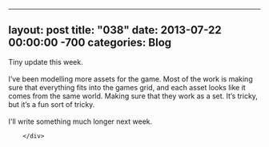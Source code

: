 
---
layout: post
title: "038"
date: 2013-07-22 00:00:00 -700
categories: Blog
---
<div class="blog-content">
				<div class="paragraph" style="text-align:left;">Tiny update this week.<br><br>I&rsquo;ve been modelling more assets for the game. Most of the work is making sure that everything fits into the games grid, and each asset looks like it comes from the same world. Making sure that they work as a set. It&rsquo;s tricky, but it&rsquo;s a fun sort of tricky. <br><span style=""></span><br><span style=""></span>I'll write something much longer next week.&nbsp;</div>

		</div>
        